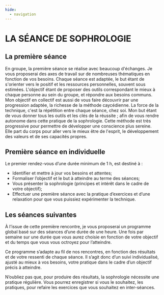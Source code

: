 ```yaml
---
hide:
  - navigation
---
```



# **LA SÉANCE DE SOPHROLOGIE**

## La première séance 

En groupe, la première séance se réalise avec beaucoup d'échanges. Je vous proposerai des axes de travail sur de nombreuses thématiques en fonction de vos besoins. 
Chaque séance est adaptée, le but étant de s'orienter vers le positif et les ressources personnelles, souvent sous estimées.
L'objectif étant de proposer des outils correspondant le mieux à chaque personne au sein du groupe, et répondre aux besoins communs. Mon objectif en collectif est aussi de vous faire découvrir par une progression adaptée, la richesse de la méthode caycédienne.
 La force de la technique, c'est la répétition entre chaque séance, chez soi. Mon but étant de vous donner tous les outils et les clés de la réussite ; afin de vous rendre autonome dans cette pratique de la sophrologie. 
Cette méthode est très progressive pour permettre de développer une conscience plus sereine. Elle part du corps pour aller vers le mieux être de l'esprit, le développement des valeurs et de ses capacités propres.

## Première séance en individuelle

Le  premier rendez-vous d’une durée minimum de 1 h, est destiné à :

* Identifier et mettre à jour vos besoins et attentes;
* Formaliser l’objectif et le but à atteindre au terme des séances;
* Vous présenter la sophrologie (principes et intérêt dans le cadre de votre objectif);
* Effectuer une première séance avec la pratique d’exercices et d’une relaxation pour que vous puissiez expérimenter la technique.

## Les séances suivantes

À l’issue de cette première rencontre, je vous proposerai un programme global basé sur des séances d’une durée de une heure. Une fois par semaine sur une durée que vous aurez choisie en fonction de votre objectif et du temps que vous vous octroyez pour l’atteindre.

Ce programme s’adapte au fil de nos rencontres, en fonction des résultats et de votre ressenti de chaque séance.  Il s’agit donc d’un suivi individualisé, ajusté au mieux à vos besoins, votre pratique dans le cadre d’un objectif précis à atteindre.

N’oubliez pas que, pour produire des résultats, la sophrologie nécessite une pratique régulière. Vous pourrez enregistrer si vous le souhaitez, les pratiques, pour refaire les exercices que vous souhaitez en inter-séances.


<br><style>
  .md-content__button {
    display: none;
  }
</style>
